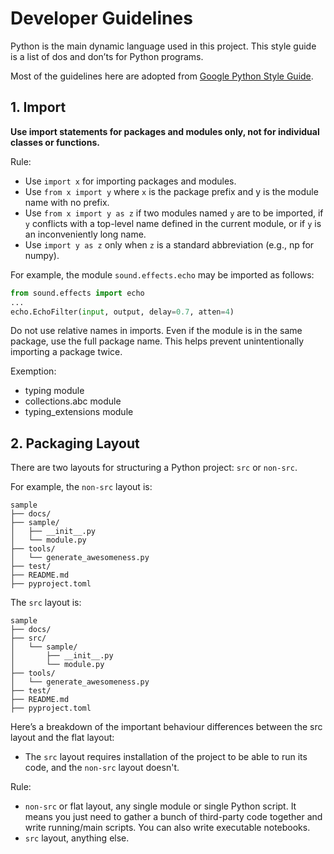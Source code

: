 # Developer Guidelines

Python is the main dynamic language used in this project. This style guide is a
list of dos and don’ts for Python programs.

Most of the guidelines here are adopted from [Google Python Style Guide](https://google.github.io/styleguide/pyguide.html).

## 1. Import
**Use import statements for packages and modules only, not for individual
classes or functions.**

Rule:
- Use `import x` for importing packages and modules.
- Use `from x import y` where `x` is the package prefix and y is the module name
  with no prefix.
- Use `from x import y as z` if two modules named `y` are to be imported, if `y`
conflicts with a top-level name defined in the current module, or if `y` is an
inconveniently long name.
- Use `import y as z` only when `z` is a standard abbreviation (e.g., np for
  numpy).

For example, the module `sound.effects.echo` may be imported as follows:
```python
from sound.effects import echo
...
echo.EchoFilter(input, output, delay=0.7, atten=4)
```

Do not use relative names in imports. Even if the module is in the same package,
use the full package name. This helps prevent unintentionally importing a
package twice.

Exemption:
- typing module
- collections.abc module
- typing_extensions module


## 2. Packaging Layout
There are two layouts for structuring a Python project: `src` or `non-src`.

For example, the `non-src` layout is:
```
sample
├── docs/
├── sample/
│   ├── __init__.py
│   └── module.py
├── tools/
│   └── generate_awesomeness.py
├── test/
├── README.md
├── pyproject.toml
```

The `src` layout is:
```
sample
├── docs/
├── src/
│   └── sample/
│       ├── __init__.py
│       └── module.py
├── tools/
│   └── generate_awesomeness.py
├── test/
├── README.md
├── pyproject.toml
```

Here’s a breakdown of the important behaviour differences between the src layout
and the flat layout:
- The `src` layout requires installation of the project to be able to run its
  code, and the `non-src` layout doesn't.

Rule:
- `non-src` or flat layout, any single module or single Python script. It means
  you just need to gather a bunch of third-party code together and write 
  running/main scripts. You can also write executable notebooks.
- `src` layout, anything else.
